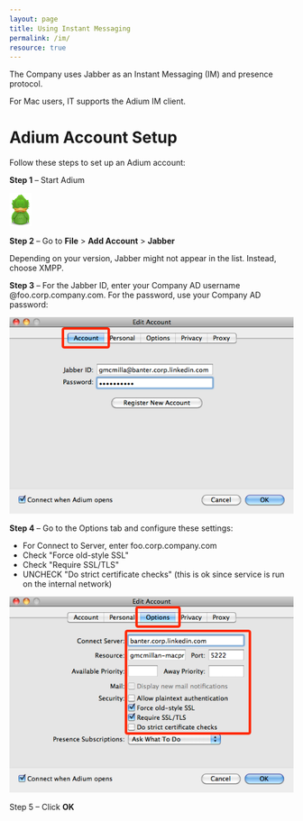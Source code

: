 ```yaml
---
layout: page
title: Using Instant Messaging
permalink: /im/
resource: true
---
```


The Company uses Jabber as an Instant Messaging (IM) and presence protocol. 

For Mac users, IT supports the Adium IM client.

# Adium Account Setup

Follow these steps to set up an Adium account:

**Step 1** – Start Adium

![](../images/s3.png)

**Step 2** – Go to **File** > **Add Account** > **Jabber**

Depending on your version, Jabber might not appear in the list. Instead, choose XMPP.

**Step 3** – For the Jabber ID, enter your Company AD username @foo.corp.company.com. For the password, use your Company AD password:

![](../images/s1.png)

**Step 4** – Go to the Options tab and configure these settings:

* For Connect to Server, enter foo.corp.company.com
* Check "Force old-style SSL"
* Check "Require SSL/TLS"
* UNCHECK "Do strict certificate checks" (this is ok since service is run on the internal network)

![](../images/s2.png)

Step 5 – Click **OK**